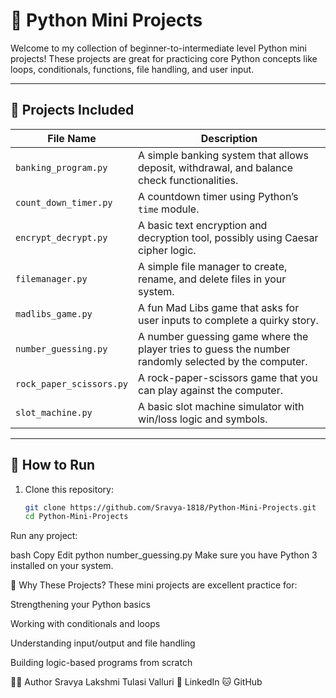 # 🐍 Python Mini Projects

Welcome to my collection of beginner-to-intermediate level Python mini projects! These projects are great for practicing core Python concepts like loops, conditionals, functions, file handling, and user input.

---

## 📁 Projects Included

| File Name               | Description |
|-------------------------|-------------|
| `banking_program.py`     | A simple banking system that allows deposit, withdrawal, and balance check functionalities. |
| `count_down_timer.py`    | A countdown timer using Python’s `time` module. |
| `encrypt_decrypt.py`     | A basic text encryption and decryption tool, possibly using Caesar cipher logic. |
| `filemanager.py`         | A simple file manager to create, rename, and delete files in your system. |
| `madlibs_game.py`        | A fun Mad Libs game that asks for user inputs to complete a quirky story. |
| `number_guessing.py`     | A number guessing game where the player tries to guess the number randomly selected by the computer. |
| `rock_paper_scissors.py` | A rock-paper-scissors game that you can play against the computer. |
| `slot_machine.py`        | A basic slot machine simulator with win/loss logic and symbols. |

---

## 🚀 How to Run

1. Clone this repository:
   ```bash
   git clone https://github.com/Sravya-1818/Python-Mini-Projects.git
   cd Python-Mini-Projects
Run any project:

bash
Copy
Edit
python number_guessing.py
Make sure you have Python 3 installed on your system.

📌 Why These Projects?
These mini projects are excellent practice for:

Strengthening your Python basics

Working with conditionals and loops

Understanding input/output and file handling

Building logic-based programs from scratch


🙋‍♀️ Author
Sravya Lakshmi Tulasi Valluri
🔗 LinkedIn
🐱 GitHub
